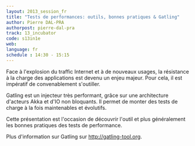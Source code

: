 ```yaml
---
layout: 2013_session_fr
title: "Tests de performances: outils, bonnes pratiques & Gatling"
author: Pierre DAL-PRA
authorpost: pierre-dal-pra
track: 13_incubator
code: s13in1e
web: 
language: fr
schedule : 14:30 - 15:15
---
```

Face à l'explosion du traffic Internet et à de nouveaux usages, la résistance à la charge des applications est devenu un enjeu majeur.
Pour cela, il est impératif de convenablement s'outiller.

Gatling est un injecteur très performant, grâce sur une architecture d'acteurs Akka et d'IO non bloquants.
Il permet de monter des tests de charge à la fois maintenables et évolutifs.

Cette présentation est l'occasion de découvrir l'outil et plus généralement les bonnes pratiques des tests de performance.

Plus d'information sur Gatling sur http://gatling-tool.org.
